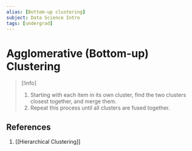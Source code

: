 ```yaml
---
alias: [Bottom-up clustering]
subject: Data Science Intro
tags: [undergrad]
---
```

# Agglomerative (Bottom-up) Clustering


> [!info]
> 1. Starting with each item in its own cluster, find the two clusters closest together, and merge them.
> 2. Repeat this process until all clusters are fused together.

## References
1. [[Hierarchical Clustering]]